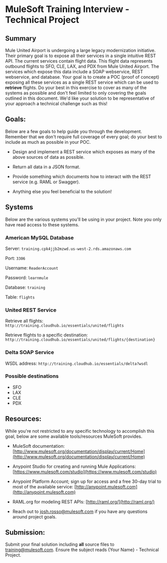# MuleSoft Training Interview - Technical Project

## Summary
Mule United Airport is undergoing a large legacy modernization initiative. Their primary goal is to expose all their services in a single intuitive REST API.  The current services contain flight data. This flight data represents outbound flights to SFO, CLE, LAX, and PDX from Mule United Airport. The services which expose this data include a SOAP webservice, REST webservice, and database. Your goal is to create a POC (proof of concept) exposing all these services as a single REST service which can be used to **retrieve** flights. Do your best in this exercise to cover as many of the systems as possible and don't feel limited to only covering the goals outlined in this document. We'd like your solution to be representative of your approach a technical challenge such as this!  

## Goals:

Below are a few goals to help guide you through the development. Remember that we don't require full coverage of every goal; do your best to include as much as possible in your POC. 

- Design and implement a REST service which exposes as many of the above sources of data as possible.

- Return all data in a JSON format.

- Provide something which documents how to interact with the REST service (e.g. RAML or Swagger).

- Anything else you feel beneficial to the solution!

## Systems

Below are the various systems you'll be using in your project. Note you only have read access to these systems.

### American MySQL Database

Server: `training.cpk4jjb2mzwd.us-west-2.rds.amazonaws.com`

Port: `3306`

Username: `ReaderAccount`

Password: `learnmule`

Database: `training`

Table: `flights`

### United REST Service

Retrieve all flights: `http://training.cloudhub.io/essentials/united/flights`

Retrieve flights to a specific destination: `http://training.cloudhub.io/essentials/united/flights/{destination}`

### Delta SOAP Service

WSDL address: `http://training.cloudhub.io/essentials/delta?wsdl`

### Possible destinations

- SFO
- LAX
- CLE
- PDX


## Resources:

While you're not restricted to any specific technology to accomplish this goal, below are some available tools/resources MuleSoft provides.

- MuleSoft documentation: [http://www.mulesoft.org/documentation/display/current/Home](http://www.mulesoft.org/documentation/display/current/Home)

- Anypoint Studio for creating and running Mule Applications: [https://www.mulesoft.com/studio](https://www.mulesoft.com/studio)

- Anypoint Platform Account; sign up for access and a free 30-day trial to most of the available service: [http://anypoint.mulesoft.com](http://anypoint.mulesoft.com)

- RAML.org for modeling REST APIs: [http://raml.org/](http://raml.org/)

- Reach out to josh.rosso@mulesoft.com if you have any questions around project goals.

## Submission:

Submit your final solution including **all** source files to training@mulesoft.com. Ensure the subject reads {Your Name} - Technical Project.

